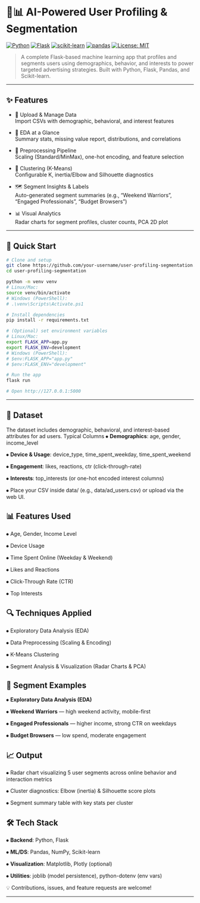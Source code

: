 # 🧠📊 AI-Powered User Profiling & Segmentation

[![Python](https://img.shields.io/badge/python-v3.8%2B-blue.svg)](https://www.python.org/downloads/)
[![Flask](https://img.shields.io/badge/flask-v2.3%2B-black.svg)](https://flask.palletsprojects.com/)
[![scikit-learn](https://img.shields.io/badge/scikit--learn-ML-orange.svg)](https://scikit-learn.org/)
[![pandas](https://img.shields.io/badge/pandas-Data%20Wrangling-150458.svg)](https://pandas.pydata.org/)
[![License: MIT](https://img.shields.io/badge/License-MIT-yellow.svg)](https://opensource.org/licenses/MIT)

> A complete Flask-based machine learning app that profiles and segments users using demographics, behavior, and interests to power targeted advertising strategies. Built with Python, Flask, Pandas, and Scikit-learn.

---

## ✨ Features

- 🔐 Upload & Manage Data  
  Import CSVs with demographic, behavioral, and interest features

- 🔎 EDA at a Glance  
  Summary stats, missing value report, distributions, and correlations

- 🧼 Preprocessing Pipeline  
  Scaling (Standard/MinMax), one-hot encoding, and feature selection

- 🧩 Clustering (K-Means)  
  Configurable K, inertia/Elbow and Silhouette diagnostics

- 🗺️ Segment Insights & Labels  
  Auto-generated segment summaries (e.g., “Weekend Warriors”, “Engaged Professionals”, “Budget Browsers”)

- 📊 Visual Analytics  
  Radar charts for segment profiles, cluster counts, PCA 2D plot

---

## 🚀 Quick Start

```bash
# Clone and setup
git clone https://github.com/your-username/user-profiling-segmentation.git
cd user-profiling-segmentation

python -m venv venv
# Linux/Mac:
source venv/bin/activate
# Windows (PowerShell):
# .\venv\Scripts\Activate.ps1

# Install dependencies
pip install -r requirements.txt

# (Optional) set environment variables
# Linux/Mac:
export FLASK_APP=app.py
export FLASK_ENV=development
# Windows (PowerShell):
# $env:FLASK_APP="app.py"
# $env:FLASK_ENV="development"

# Run the app
flask run

# Open http://127.0.0.1:5000

```


---

## 📂 Dataset

The dataset includes demographic, behavioral, and interest-based attributes for ad users.
Typical Columns
⦁	**Demographics**: age, gender, income_level

⦁	**Device & Usage**: device_type, time_spent_weekday, time_spent_weekend

⦁	**Engagement**: likes, reactions, ctr (click-through-rate)

⦁	**Interests**: top_interests (or one-hot encoded interest columns)

⦁	Place your CSV inside data/ (e.g., data/ad_users.csv) or upload via the web UI.

## 📊 Features Used

⦁	Age, Gender, Income Level

⦁	Device Usage

⦁	Time Spent Online (Weekday & Weekend)

⦁	Likes and Reactions

⦁	Click-Through Rate (CTR)

⦁	Top Interests

## 🔍 Techniques Applied

⦁	Exploratory Data Analysis (EDA)

⦁	Data Preprocessing (Scaling & Encoding)

⦁	K-Means Clustering

⦁	Segment Analysis & Visualization (Radar Charts & PCA)

## 📌 Segment Examples

⦁	**Exploratory Data Analysis (EDA)**

⦁	**Weekend Warriors** — high weekend activity, mobile-first

⦁	**Engaged Professionals** — higher income, strong CTR on weekdays

⦁	**Budget Browsers** — low spend, moderate engagement

## 📈 Output

⦁	Radar chart visualizing 5 user segments across online behavior and interaction metrics

⦁	Cluster diagnostics: Elbow (inertia) & Silhouette score plots

⦁	Segment summary table with key stats per cluster

## 🛠️ Tech Stack

⦁	**Backend**: Python, Flask

⦁	**ML/DS**: Pandas, NumPy, Scikit-learn

⦁	**Visualization**: Matplotlib, Plotly (optional)

⦁	**Utilities**: joblib (model persistence), python-dotenv (env vars)

💡 Contributions, issues, and feature requests are welcome!


---
